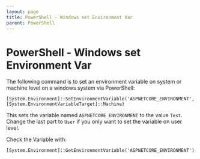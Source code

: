 ```yaml
---
layout: page
title: PowerShell - Windows set Environment Var
parent: PowerShell
---
```


# PowerShell - Windows set Environment Var

The following command is to set an environment variable on system or machine level on a windows system via PowerShell:

```shell
[System.Environment]::SetEnvironmentVariable('ASPNETCORE_ENVIRONMENT','Test',[System.EnvironmentVariableTarget]::Machine)
```

This sets the variable named `ASPNETCORE_ENVIRONMENT` to the value `Test`. Change the last part to `User` if you only want to set the variable on user level.

Check the Variable with:

```shell
[System.Environment]::GetEnvironmentVariable('ASPNETCORE_ENVIRONMENT')
```
